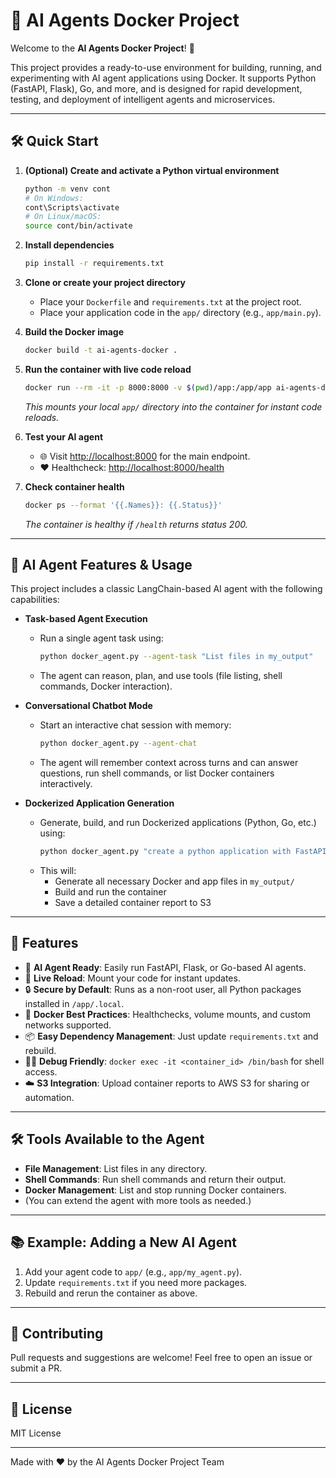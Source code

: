 # 🤖 AI Agents Docker Project

Welcome to the **AI Agents Docker Project**! 🚀

This project provides a ready-to-use environment for building, running, and experimenting with AI agent applications using Docker. It supports Python (FastAPI, Flask), Go, and more, and is designed for rapid development, testing, and deployment of intelligent agents and microservices.

---

## 🛠️ Quick Start

1. **(Optional) Create and activate a Python virtual environment**
   ```sh
   python -m venv cont
   # On Windows:
   cont\Scripts\activate
   # On Linux/macOS:
   source cont/bin/activate
   ```

2. **Install dependencies**
   ```sh
   pip install -r requirements.txt
   ```

3. **Clone or create your project directory**
   - Place your `Dockerfile` and `requirements.txt` at the project root.
   - Place your application code in the `app/` directory (e.g., `app/main.py`).

4. **Build the Docker image**
   ```sh
   docker build -t ai-agents-docker .
   ```

5. **Run the container with live code reload**
   ```sh
   docker run --rm -it -p 8000:8000 -v $(pwd)/app:/app/app ai-agents-docker
   ```
   _This mounts your local `app/` directory into the container for instant code reloads._

6. **Test your AI agent**
   - 🌐 Visit [http://localhost:8000](http://localhost:8000) for the main endpoint.
   - ❤️ Healthcheck: [http://localhost:8000/health](http://localhost:8000/health)

7. **Check container health**
   ```sh
   docker ps --format '{{.Names}}: {{.Status}}'
   ```
   _The container is healthy if `/health` returns status 200._

---

## 🤖 AI Agent Features & Usage

This project includes a classic LangChain-based AI agent with the following capabilities:

- **Task-based Agent Execution**
  - Run a single agent task using:
    ```sh
    python docker_agent.py --agent-task "List files in my_output"
    ```
  - The agent can reason, plan, and use tools (file listing, shell commands, Docker interaction).

- **Conversational Chatbot Mode**
  - Start an interactive chat session with memory:
    ```sh
    python docker_agent.py --agent-chat
    ```
  - The agent will remember context across turns and can answer questions, run shell commands, or list Docker containers interactively.

- **Dockerized Application Generation**
  - Generate, build, and run Dockerized applications (Python, Go, etc.) using:
    ```sh
    python docker_agent.py "create a python application with FastAPI and Redis" --run-and-report --output-dir my_output --s3-bucket my-bucket --s3-object my-report.json
    ```
  - This will:
    - Generate all necessary Docker and app files in `my_output/`
    - Build and run the container
    - Save a detailed container report to S3

---

## 🤩 Features
- 🧠 **AI Agent Ready**: Easily run FastAPI, Flask, or Go-based AI agents.
- 🔄 **Live Reload**: Mount your code for instant updates.
- 🔒 **Secure by Default**: Runs as a non-root user, all Python packages installed in `/app/.local`.
- 🐳 **Docker Best Practices**: Healthchecks, volume mounts, and custom networks supported.
- 📦 **Easy Dependency Management**: Just update `requirements.txt` and rebuild.
- 🧑‍💻 **Debug Friendly**: `docker exec -it <container_id> /bin/bash` for shell access.
- ☁️ **S3 Integration**: Upload container reports to AWS S3 for sharing or automation.

---

## 🛠️ Tools Available to the Agent
- **File Management**: List files in any directory.
- **Shell Commands**: Run shell commands and return their output.
- **Docker Management**: List and stop running Docker containers.
- (You can extend the agent with more tools as needed.)

---

## 📚 Example: Adding a New AI Agent
1. Add your agent code to `app/` (e.g., `app/my_agent.py`).
2. Update `requirements.txt` if you need more packages.
3. Rebuild and rerun the container as above.

---

## 🌟 Contributing
Pull requests and suggestions are welcome! Feel free to open an issue or submit a PR.

---

## 📄 License
MIT License

---

Made with ❤️ by the AI Agents Docker Project Team
